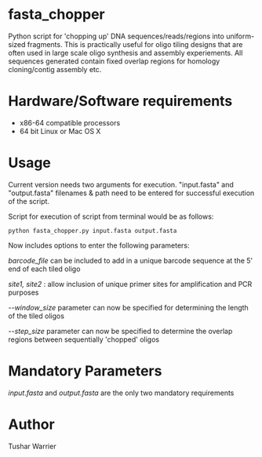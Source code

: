 # fasta_chopper
Python script for 'chopping up' DNA sequences/reads/regions into uniform-sized fragments. This is practically useful for oligo tiling designs that are often used in large scale oligo synthesis and assembly experiements. All sequences generated contain fixed overlap regions for homology cloning/contig assembly etc. 

# Hardware/Software requirements

- x86-64 compatible processors
- 64 bit Linux or Mac OS X

# Usage 

Current version needs two arguments for execution.
"input.fasta" and "output.fasta" filenames & path need to be entered for successful execution of the script.

Script for execution of script from terminal would be as follows:

```
python fasta_chopper.py input.fasta output.fasta
```

Now includes options to enter the following parameters:

*barcode_file* can be included to add in a unique barcode sequence at the 5' end of each tiled oligo

*site1, site2* : allow inclusion of unique primer sites for amplification and PCR purposes

*--window_size* parameter can now be specified for determining the length of the tiled oligos

*--step_size* parameter can now be specified to determine the overlap regions between sequentially 'chopped' oligos

# Mandatory Parameters

*input.fasta* and *output.fasta* are the only two mandatory requirements

# Author
Tushar Warrier 
